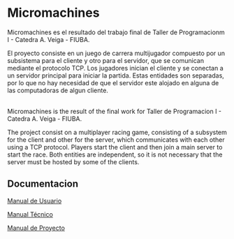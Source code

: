 # Micromachines

Micromachines es el resultado del trabajo final de Taller de Programacionm I - Catedra A. Veiga - FIUBA.<br/>

El proyecto consiste en un juego de carrera multijugador compuesto por un subsistema para el cliente y otro para el servidor, que se comunican mediante el protocolo TCP.
Los jugadores inician el cliente y se conectan a un servidor principal para iniciar la partida. Estas entidades son separadas, por lo que no hay necesidad de que el servidor
este alojado en alguna de las computadoras de algun cliente.<br/><br/>


Micromachines is the result of the final work for Taller de Programacion I - Catedra A. Veiga - FIUBA.<br/>

The project consist on a multiplayer racing game, consisting of a subsystem for the client and other for the server, which communicates with each other using a TCP protocol.
Players start the client and then join a main server to start the race. Both entities are independent, so it is not necessary that the server must be hosted by some of the clients.

## Documentacion

[Manual de Usuario](https://github.com/facutorraca/Micromachines/blob/master/manuals/Micromachines_Manual_de_Usuario.pdf)

[Manual Técnico](https://github.com/facutorraca/Micromachines/blob/master/manuals/Micromachines_Manual_Tecnico.pdf)

[Manual de Proyecto](https://github.com/facutorraca/Micromachines/blob/master/manuals/Micromachines_Manual_de_Proyecto.pdf)



